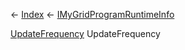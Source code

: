 ← [Index](Api-Index) ← [IMyGridProgramRuntimeInfo](Sandbox.ModAPI.Ingame.IMyGridProgramRuntimeInfo)

[UpdateFrequency](Sandbox.ModAPI.Ingame.UpdateFrequency) UpdateFrequency